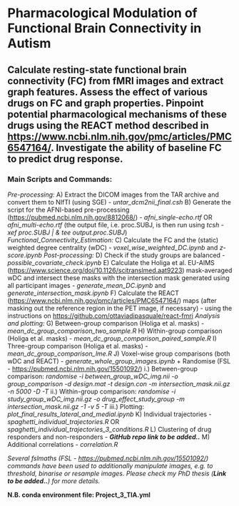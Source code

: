 # Pharmacological Modulation of Functional Brain Connectivity in Autism

## Calculate resting-state functional brain connectivity (FC) from fMRI images and extract graph features. Assess the effect of various drugs on FC and graph properties. Pinpoint potential pharmacological mechanisms of these drugs using the REACT method described in https://www.ncbi.nlm.nih.gov/pmc/articles/PMC6547164/. Investigate the ability of baseline FC to predict drug response. 

### Main Scripts and Commands: 

_Pre-processing:_
A) Extract the DICOM images from the TAR archive and convert them to NIfTI (using SGE) - *untar_dcm2nii_final.csh*
B) Generate the script for the AFNI-based pre-processing (https://pubmed.ncbi.nlm.nih.gov/8812068/) - *afni_single-echo.rtf* OR *afni_multi-echo.rtf* (the output file, i.e. proc.SUBJ, is then run using *tcsh -xef proc.SUBJ | \& tee output.proc.SUBJ*)
_Functional_Connectivity_Estimation:_
C) Calculate the FC and the (static) weighted degree centrality (wDC) - *voxel_wise_weighted_DC.ipynb* and *z-score.ipynb*
_Post-processing:_
D) Check if the study groups are balanced - *possible_covariate_check.ipynb*
E) Calculate the Holiga et al. EU-AIMS (https://www.science.org/doi/10.1126/scitranslmed.aat9223) mask-averaged wDC and intersect these masks with the intersection mask generated using all participant images - *generate_mean_DC.ipynb* and *generate_intersection_mask.ipynb*
F) Calculate the REACT (https://www.ncbi.nlm.nih.gov/pmc/articles/PMC6547164/) maps (after masking out the reference region in the PET image, if necessary) - using the instructions on https://github.com/ottaviadipasquale/react-fmri
_Analysis and plotting:_
G) Between-group comparison (Holiga et al. masks) - *mean_dc_group_comparison_two_sample.R*
H) Within-group comparison (Holiga et al. masks) - *mean_dc_group_comparison_paired_sample.R*
I) Three-group comparison (Holiga et al. masks) - *mean_dc_group_comparison_lme.R*
J) Voxel-wise group comparisons (both wDC and REACT) - *generate_whole_group_images.ipynb* + Randomise (FSL - https://pubmed.ncbi.nlm.nih.gov/15501092/)
	i.) Between-group comparison: *randomise -i between_group_wDC_img.nii -o group_comparison -d design.mat -t design.con -m intersection_mask.nii.gz -n 5000 -D -T*
	ii.) Within-group comparison: *randomise -i study_group_wDC_img.nii.gz -o drug_effect_study_group -m intersection_mask.nii.gz -1 -v 5 -T*
	iii.) Plotting: *plot_final_results_lateral_and_medial.ipynb*
K) Individual trajectories - *spaghetti_individual_trajectories.R* OR *spaghetti_individual_trajectories_3_conditions.R*
L) Clustering of drug responders and non-responders - ***GitHub repo link to be added..***
M) Additional correlations - *correlation.R*

*Several fslmaths (FSL - https://pubmed.ncbi.nlm.nih.gov/15501092/) commands have been used to additionally manipulate images, e.g. to threshold, binarise or resample images. Please check my PhD thesis (***Link to be added..***) for more details.*

**N.B. conda environment file: Project_3_TIA.yml**